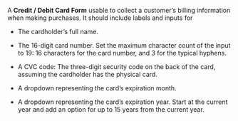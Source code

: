 
A **Credit / Debit Card Form** usable to collect a customer’s billing information when making purchases. It should include labels and inputs for

  * The cardholder’s full name.

  * The 16-digit card number. Set the maximum character count of the input to 19: 16 characters for the card number, and 3 for the typical hyphens.

  * A CVC code: The three-digit security code on the back of the card, assuming the cardholder has the physical card.

  * A dropdown representing the card’s expiration month.

  * A dropdown representing the card’s expiration year. Start at the current year and add an option for up to 15 years from the current year.

